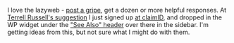 I love the lazyweb - [post a gripe](http://decafbad.com/blog/2006/08/17/dont-ask-me-who-i-am), get a dozen or more helpful responses.  At [Terrell Russell's suggestion](http://decafbad.com/blog/2006/08/17/dont-ask-me-who-i-am#comment-33167) I just signed up [at claimID](http://claimid.com/lmorchard), and dropped in the WP widget under the ["See Also" header](#claimid) over there in the sidebar.  I'm getting ideas from this, but not sure what I might do with them.
